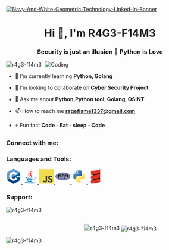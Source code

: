 <a href=""><img src="https://i.ibb.co/Rj7X84x/Navy-And-White-Geometric-Technology-Linked-In-Banner.png" alt="Navy-And-White-Geometric-Technology-Linked-In-Banner" border="0"></a>
<h1 align="center">Hi 👋, I'm R4G3-F14M3</h1>
<h3 align="center">Security is just an illusion 👾 Python is Love</h3>
<img align="right" alt="Coding" width="400" src="https://media.tenor.com/rePDfDWO3XoAAAAd/hacking.gif">
<p align="left"> <img src="https://komarev.com/ghpvc/?username=r4g3-f14m3&label=Profile%20views&color=0e75b6&style=flat" alt="r4g3-f14m3" /> </p>

- 🌱 I’m currently learning **Python, Golang**

- 👯 I’m looking to collaborate on **Cyber Security Project**

- 💬 Ask me about **Python,Python tool, Golang, OSINT**

- 📫 How to reach me **rageflame1337@gmail.com**

- ⚡ Fun fact **Code - Eat - sleep - Code**

<h3 align="left">Connect with me:</h3>
<p align="left">
</p>

<h3 align="left">Languages and Tools:</h3>
<p align="left"> <a href="https://www.w3schools.com/cpp/" target="_blank" rel="noreferrer"> <img src="https://raw.githubusercontent.com/devicons/devicon/master/icons/cplusplus/cplusplus-original.svg" alt="cplusplus" width="40" height="40"/> </a> <a href="https://www.java.com" target="_blank" rel="noreferrer"> <img src="https://raw.githubusercontent.com/devicons/devicon/master/icons/java/java-original.svg" alt="java" width="40" height="40"/> </a> <a href="https://developer.mozilla.org/en-US/docs/Web/JavaScript" target="_blank" rel="noreferrer"> <img src="https://raw.githubusercontent.com/devicons/devicon/master/icons/javascript/javascript-original.svg" alt="javascript" width="40" height="40"/> </a> <a href="https://www.php.net" target="_blank" rel="noreferrer"> <img src="https://raw.githubusercontent.com/devicons/devicon/master/icons/php/php-original.svg" alt="php" width="40" height="40"/> </a> <a href="https://www.python.org" target="_blank" rel="noreferrer"> <img src="https://raw.githubusercontent.com/devicons/devicon/master/icons/python/python-original.svg" alt="python" width="40" height="40"/> </a> <a href="https://www.scala-lang.org" target="_blank" rel="noreferrer"> <img src="https://raw.githubusercontent.com/devicons/devicon/master/icons/scala/scala-original.svg" alt="scala" width="40" height="40"/> </a> </p>

<h3 align="left">Support:</h3>
<p><a href="https://www.buymeacoffee.com/r4g3-f14m3"> <img align="left" src="https://cdn.buymeacoffee.com/buttons/v2/default-yellow.png" height="50" width="210" alt="r4g3-f14m3" /></a></p><br><br>

<p><img align="left" src="https://github-readme-stats.vercel.app/api/top-langs?username=r4g3-f14m3&show_icons=true&locale=en&layout=compact" alt="r4g3-f14m3" /></p>

<p>&nbsp;<img align="center" src="https://github-readme-stats.vercel.app/api?username=r4g3-f14m3&show_icons=true&locale=en" alt="r4g3-f14m3" /></p>

<p><img align="center" src="https://github-readme-streak-stats.herokuapp.com/?user=r4g3-f14m3&" alt="r4g3-f14m3" /></p>

